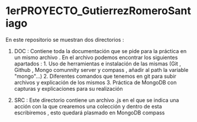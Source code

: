 # 1erPROYECTO_GutierrezRomeroSantiago

En este repositorio se muestran dos directorios :

1. DOC : Contiene toda la documentación que se pide para la práctica en un mismo archivo .
      En el archivo podemos encontrar los siguientes apartados :
        1. Uso de herramientas e instalación de las mismas (Git , Github , Mongo comunnity server y compass , añadir al path la variable "mongo"...)
        2. Diferentes comandos que tenemos en git para subir archivos y explicación de los mismos
        3. Práctica de MongoDB con capturas y explicaciones para su realización

2. SRC : Este directorio contiene un archivo .js en el que se indica una acción con la que crearemos una colección y dentro de esta escribiremos , esto quedará plasmado en MongoDB 
          compass
